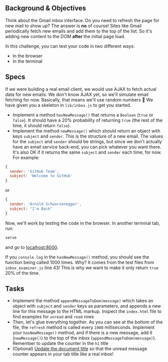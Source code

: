 ## Background & Objectives

Think about the Gmail inbox interface. Do you need to refresh the page for new mail to show up? The answer is **no** of course! Sites like Gmail periodically fetch new emails and add them to the top of the list. So it's adding new content to the _DOM_ **after** the initial page load.

In this challenge, you can test your code in two different ways:
- In the browser
- In the terminal

## Specs

If we were building a real email client, we would use AJAX to fetch actual data for new emails. We don't know AJAX yet, so we'll simulate email fetching for now. Basically, that means we'll use random numbers 🙈 We have given you a skeleton in `lib/inbox.js` to get you started.

- Implement a method `hasNewMessage()` that returns a `Boolean` (`true` or `false`). It should have a 20% probability of returning `true` (the rest of the time, it should return `false`).
- Implement the method `newMessage()` which should return an object with keys `subject` and `sender`. This is the structure of a new email. The values for the `subject` and `sender` should be strings, but since we don't actually have an email service back-end, you can pick whatever you want there. It's also OK if it returns the same `subject` and `sender` each time, for now. For example:

```js
{
  sender: 'GitHub Team',
  subject: 'Welcome to GitHub'
}
```

or

```js
{
  sender: 'Arnold Schwarzenegger',
  subject: "I'm Back"
}
```

Now, we'll work by testing the code in the browser. In another terminal tab, run:

```bash
serve
```

and go to [localhost:8000](http://localhost:8000).

If you `console.log` in the `hasNewMessage()` method, you should see the function being called 1000 times. Why? It comes from the test files from `inbox_examiner.js` line 43! This is why we want to make it only return `true` 20% of the time.

## Tasks

- Implement the method `appendMessageToDom(message)` which takes an object with `subject` and `sender` keys as parameters, and appends a new line for this message to the HTML markup. Inspect the `index.html` file to find examples for `unread` and `read` rows
- Then, let's glue everything together. As you can see at the bottom of the file, the `refresh` method is called every `1000` milliseconds. Implement your `hasNewMessage()` method, and if there is a new message, add it (`newMessage()`) to the top of the inbox (`appendMessageToDom(message)`). Remember to update the counter in the `h1` title
- (Optional) [Update the document title](https://developer.mozilla.org/en-US/docs/Web/API/Document/title) so that the unread message counter appears in your tab title like a real inbox!
